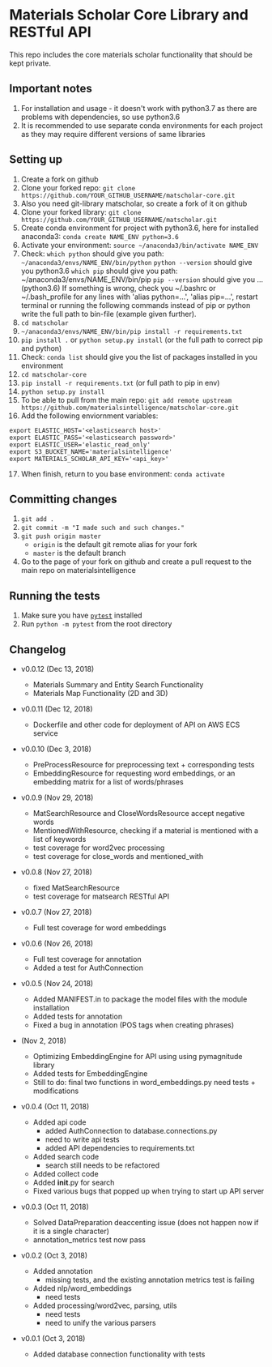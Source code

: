 # Materials Scholar Core Library and RESTful API
This repo includes the core materials scholar functionality that should be kept private.

## Important notes
1. For installation and usage - it doesn't work with python3.7 as there are problems with dependencies, so use python3.6
2. It is recommended to use separate conda environments for each project as they may require different versions of same libraries

## Setting up
1. Create a fork on github
2. Clone your forked repo: `git clone https://github.com/YOUR_GITHUB_USERNAME/matscholar-core.git`
3. Also you need git-library matscholar, so create a fork of it on github
4. Clone your forked library: `git clone https://github.com/YOUR_GITHUB_USERNAME/matscholar.git`
5. Create conda environment for project with python3.6, here for installed anaconda3: `conda create NAME_ENV python=3.6`
6. Activate your environment: `source ~/anaconda3/bin/activate NAME_ENV`
7. Check: `which python` should give you path: `~/anaconda3/envs/NAME_ENV/bin/python`
`python --version` should give you python3.6
`which pip` should give you path: ~/anaconda3/envs/NAME_ENV/bin/pip
`pip --version` should give you ... (python3.6)
If something is wrong, check you ~/.bashrc or ~/.bash_profile for any lines with 'alias python=...', 'alias pip=...', restart terminal or running the following commands instead of pip or python write the full path to bin-file (example given further).
8. `cd matscholar`
9. `~/anaconda3/envs/NAME_ENV/bin/pip install -r requirements.txt`
10. `pip install .` or `python setup.py install` (or the full path to correct pip and python)
11. Check: `conda list` should give you the list of packages installed in you environment
12. `cd matscholar-core`
13. `pip install -r requirements.txt` (or full path to pip in env)
14. `python setup.py install`
15. To be able to pull from the main repo: `git add remote upstream https://github.com/materialsintelligence/matscholar-core.git`
16. Add the following enviornment variables: 
```
export ELASTIC_HOST='<elasticsearch host>'
export ELASTIC_PASS='<elasticsearch password>'
export ELASTIC_USER='elastic_read_only'
export S3_BUCKET_NAME='materialsintelligence'
export MATERIALS_SCHOLAR_API_KEY='<api_key>'
```
17. When finish, return to you base environment: `conda activate`

## Committing changes
1. `git add .`
2. `git commit -m "I made such and such changes."`
3. `git push origin master`
    * `origin` is the default git remote alias for your fork
    * `master` is the default branch
4. Go to the page of your fork on github and create a pull request to the main repo on materialsintelligence

## Running the tests
1. Make sure you have [`pytest`](https://pytest.org) installed
2. Run `python -m pytest` from the root directory

## Changelog

- v0.0.12 (Dec 13, 2018)
    - Materials Summary and Entity Search Functionality
    - Materials Map Functionality (2D and 3D)

- v0.0.11 (Dec 12, 2018)
    - Dockerfile and other code for deployment of API on AWS ECS service
    
- v0.0.10 (Dec 3, 2018)
    - PreProcessResource for preprocessing text + corresponding tests
    - EmbeddingResource for requesting word embeddings, or an embedding matrix for a list of words/phrases

- v0.0.9 (Nov 29, 2018)
    - MatSearchResource and CloseWordsResource accept negative words
    - MentionedWithResource, checking if a material is mentioned with a list of keywords
    - test coverage for word2vec processing
    - test coverage for close_words and mentioned_with

- v0.0.8 (Nov 27, 2018)
    - fixed MatSearchResource
    - test coverage for matsearch RESTful API

- v0.0.7 (Nov 27, 2018)
    - Full test coverage for word embeddings

- v0.0.6 (Nov 26, 2018)
    - Full test coverage for annotation
    - Added a test for AuthConnection

- v0.0.5 (Nov 24, 2018)
    - Added MANIFEST.in to package the model files with the module installation
    - Added tests for annotation
    - Fixed a bug in annotation (POS tags when creating phrases)

- (Nov 2, 2018)
    - Optimizing EmbeddingEngine for API using using pymagnitude library
    - Added tests for EmbeddingEngine
    - Still to do: final two functions in word_embeddings.py need tests + modifications


- v0.0.4 (Oct 11, 2018)
    - Added api code
        - added AuthConnection to database.connections.py
        - need to write api tests
        - added API dependencies to requirements.txt
    - Added search code
        - search still needs to be refactored
    - Added collect code
    - Added __init__.py for search
    - Fixed various bugs that popped up when trying to start up API server

- v0.0.3 (Oct 11, 2018)
    - Solved DataPreparation deaccenting issue (does not happen now if it is a single character)
    - annotation_metrics test now pass

- v0.0.2 (Oct 3, 2018)
    - Added annotation
        - missing tests, and the existing annotation metrics test is failing
    - Added nlp/word_embeddings
        - need tests
    - Added processing/word2vec, parsing, utils
        - need tests
        - need to unify the various parsers

- v0.0.1 (Oct 3, 2018)
    - Added database connection functionality with tests
